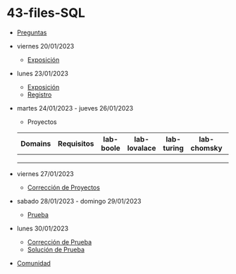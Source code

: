 # 43-files-SQL

- [Preguntas](https://escuela.it/cursos/curso-recurrencia-desarrollo-software/clase/patron)
- viernes 20/01/2023
  - [Exposición](https://escuela.it/cursos/curso-recurrencia-desarrollo-software/clase/patron)
- lunes 23/01/2023
  - [Exposición](https://escuela.it/cursos/curso-recurrencia-desarrollo-software/clase/patron)
  - [Registro](https://forms.gle/pA2QvsW32P4KtTD77)
- martes 24/01/2023 - jueves 26/01/2023
  - Proyectos
  
  |Domains|Requisitos|lab-boole|lab-lovalace|lab-turing|lab-chomsky|lab-dijkstra|
  |-------|----------|---------|------------|----------|-----------|--------------|
  |       |          |         |            |          |           |              |
  |       |          |         |            |          |           |              |
  |       |          |         |            |          |           |              |
- viernes 27/01/2023
  - [Corrección de Proyectos](https://escuela.it/cursos/curso-recurrencia-desarrollo-software/clase/patron)
- sabado 28/01/2023 - domingo 29/01/2023
  - [Prueba](https://forms.gle/hB9UJoN2PYiexctH8)
- lunes 30/01/2023
  - [Corrección de Prueba](https://escuela.it/cursos/curso-recurrencia-desarrollo-software/clase/patron)
  - [Solución de Prueba](https://docs.google.com/spreadsheets/d/1Uwtqa5VdD5wK2X7eLgkS6_th16aPnsW8pa5Ft2TyLPo/edit#gid=0)
- [Comunidad](https://app.slack.com/client/T02S3KYD464/C02TPT80PQE)